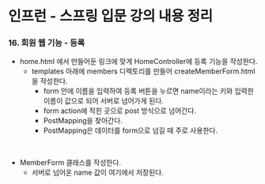 # 인프런 - 스프링 입문 강의 내용 정리

### 16. 회원 웹 기능 - 등록

- home.html 에서 만들어둔 링크에 맞게 HomeController에 등록 기능을 작성한다.
  - templates 아래에 members 디렉토리를 만들어 createMemberForm.html을 작성한다.
    - form 안에 이름을 입력하여 등록 버튼을 누르면 name이라는 키와 입력한 이름이 값으로 되어 서버로 넘어가게 된다.
    - form action에 적힌 곳으로 post 방식으로 넘어간다.
    - PostMapping을 찾아간다.
    - PostMapping은 데이터를 form으로 넘길 때 주로 사용한다.

<br/>

- MemberForm 클래스를 작성한다.
  - 서버로 넘어온 name 값이 여기에서 저장된다.


